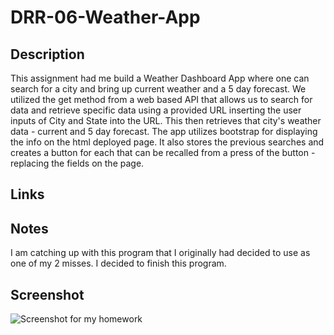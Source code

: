 # DRR-06-Weather-App

## Description
This assignment had me build a Weather Dashboard App where one can search for a city and bring up current weather and a 5 day forecast. We utilized the get method from a web based API that allows us to search for data and retrieve specific data using a provided URL inserting the user inputs of City and State into the URL. This then retrieves that city's weather data - current and 5 day forecast. The app utilizes bootstrap for displaying the info on the html deployed page. It also stores the previous searches and creates a button for each that can be recalled from a press of the button - replacing the fields on the page.

## Links




## Notes
I am catching up with this program that I originally had decided to use as one of my 2 misses. I decided to finish this program. 


## Screenshot

![Screenshot for my homework](./assets/images/)
